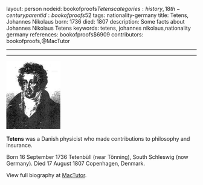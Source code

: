 layout: person
nodeid: bookofproofs$Tetens
categories: history,18th-century
parentid: bookofproofs$52
tags: nationality-germany
title: Tetens, Johannes Nikolaus
born: 1736
died: 1807
description: Some facts about Johannes Nikolaus Tetens
keywords: tetens, johannes nikolaus,nationality germany
references: bookofproofs$6909
contributors: bookofproofs,@MacTutor

---


---

![Tetens.jpg](https://github.com/bookofproofs/bookofproofs.github.io/blob/main/_sources/_assets/images/portraits/Tetens.jpg?raw=true)

**Tetens** was a Danish physicist who made contributions to philosophy and insurance.

Born 16 September 1736 Tetenbüll (near Tönning), South Schleswig (now Germany). Died 17 August 1807 Copenhagen, Denmark.


View full biography at [MacTutor](https://mathshistory.st-andrews.ac.uk/Biographies/Tetens/).